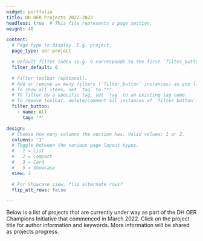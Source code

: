```yaml
---
widget: portfolio
title: DH OER Projects 2022-2023
headless: true  # This file represents a page section.
weight: 40

content:
  # Page type to display. E.g. project.
  page_type: oer-project

  # Default filter index (e.g. 0 corresponds to the first `filter_button` instance below)
  filter_default: 0

  # Filter toolbar (optional).
  # Add or remove as many filters (`filter_button` instances) as you like.
  # To show all items, set `tag` to "*".
  # To filter by a specific tag, set `tag` to an existing tag name.
  # To remove toolbar, delete/comment all instances of `filter_button` below.
  filter_button:
    - name: All
      tag: '*'

design:
  # Choose how many columns the section has. Valid values: 1 or 2.
  columns: '1'
  # Toggle between the various page layout types.
  #   1 = List
  #   2 = Compact  
  #   3 = Card
  #   5 = Showcase
  view: 3

  # For Showcase view, flip alternate rows?
  flip_alt_rows: false

---
```


Below is a list of projects that are currently under way as part of the DH OER Champions Initiative that commenced in March 2022. Click on the project title for author information and keywords. More information will be shared as projects progress.